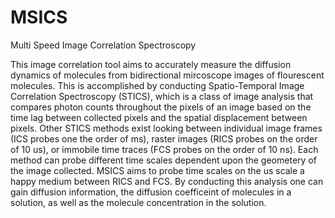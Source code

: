 # MSICS
Multi Speed Image Correlation Spectroscopy

This image correlation tool aims to accurately measure the diffusion dynamics of molecules from bidirectional mircoscope images of flourescent molecules. This is accomplished by conducting Spatio-Temporal Image Correlation Spectroscopy (STICS), which is a class of image analysis that compares photon counts throughout the pixels of an image based on the time lag between collected pixels and the spatial displacement between pixels. Other STICS methods exist looking between individual image frames (ICS probes one the order of ms), raster images (RICS probes on the order of 10 us), or immobile time traces (FCS probes on the order of 10 ns). Each method can probe different time scales dependent upon the geometery of the image collected. MSICS aims to probe time scales on the us scale a happy medium between RICS and FCS. By conducting this analysis one can gain diffusion information, the diffusion coefficeint of molecules in a solution, as well as the molecule concentration in the solution.
